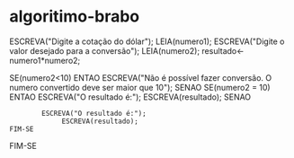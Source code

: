 # algoritimo-brabo

ESCREVA("Digite a cotação do dólar");
LEIA(numero1);
ESCREVA("Digite o valor desejado para a conversão");
LEIA(numero2);
resultado<-numero1*numero2;

SE(numero2<10) ENTAO
	ESCREVA("Não é possível fazer conversão. O numero convertido deve ser maior que 10");
SENAO
  	SE(numero2 = 10) ENTAO
		  ESCREVA("O resultado é:");
	  		ESCREVA(resultado);
SENAO

		    ESCREVA("O resultado é:");
	    		 ESCREVA(resultado);
	FIM-SE

FIM-SE
